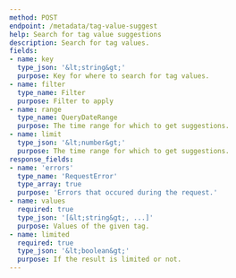 ```yaml
---
method: POST
endpoint: /metadata/tag-value-suggest
help: Search for tag value suggestions
description: Search for tag values.
fields:
- name: key
  type_json: '&lt;string&gt;'
  purpose: Key for where to search for tag values.
- name: filter
  type_name: Filter
  purpose: Filter to apply
- name: range
  type_name: QueryDateRange
  purpose: The time range for which to get suggestions.
- name: limit
  type_json: '&lt;number&gt;'
  purpose: The time range for which to get suggestions.
response_fields:
- name: 'errors'
  type_name: 'RequestError'
  type_array: true
  purpose: 'Errors that occured during the request.'
- name: values
  required: true
  type_json: '[&lt;string&gt;, ...]'
  purpose: Values of the given tag.
- name: limited
  required: true
  type_json: '&lt;boolean&gt;'
  purpose: If the result is limited or not.
---
```

